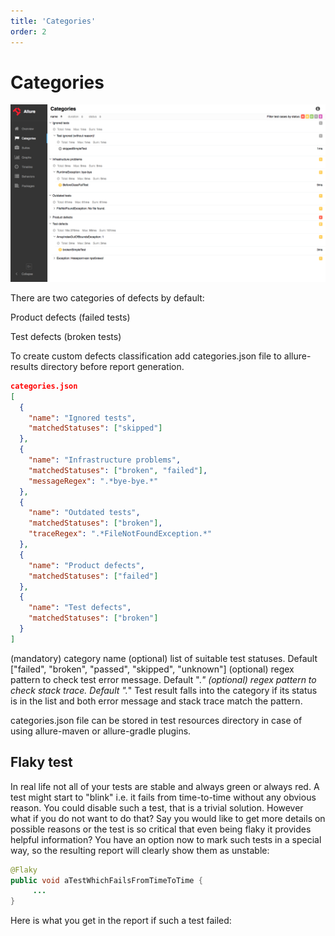 ```yaml
---
title: 'Categories'
order: 2
---
```


# Categories

![Categories](../images/tab_categories.png)

There are two categories of defects by default:

Product defects (failed tests)

Test defects (broken tests)

To create custom defects classification add categories.json file to allure-results directory before report generation.


```JSON
categories.json
[
  {
    "name": "Ignored tests", 
    "matchedStatuses": ["skipped"] 
  },
  {
    "name": "Infrastructure problems",
    "matchedStatuses": ["broken", "failed"],
    "messageRegex": ".*bye-bye.*" 
  },
  {
    "name": "Outdated tests",
    "matchedStatuses": ["broken"],
    "traceRegex": ".*FileNotFoundException.*" 
  },
  {
    "name": "Product defects",
    "matchedStatuses": ["failed"]
  },
  {
    "name": "Test defects",
    "matchedStatuses": ["broken"]
  }
]
```
(mandatory) category name
(optional) list of suitable test statuses. Default ["failed", "broken", "passed", "skipped", "unknown"]
(optional) regex pattern to check test error message. Default ".*"
(optional) regex pattern to check stack trace. Default ".*"
Test result falls into the category if its status is in the list and both error message and stack trace match the pattern.

categories.json file can be stored in test resources directory in case of using allure-maven or allure-gradle plugins.

## Flaky test

In real life not all of your tests are stable and always green or always red. A test might start to "blink" i.e. it fails from time-to-time without any obvious reason. You could disable such a test, that is a trivial solution. However what if you do not want to do that? Say you would like to get more details on possible reasons or the test is so critical that even being flaky it provides helpful information? You have an option now to mark such tests in a special way, so the resulting report will clearly show them as unstable:

```Java
@Flaky
public void aTestWhichFailsFromTimeToTime {
     ...
}
```
Here is what you get in the report if such a test failed:

